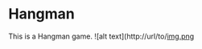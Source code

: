 # Hangman
This is a Hangman game.
![alt text](http://url/to/[img.png](https://pixabay.com/link/?ua=cd3%3Dimage%26cd7%3Den%253Ahangman%2Bgame%253AAZE%26ec%3Dapi_ad%26ea%3Dnavigate%26el%3Dgetty%26tid%3DUA-20223345-1%26dr%3Dhttps%253A%252F%252Fpixabay.com%252F&sp=%2524%3Dadvertisement_clicked%26action%3Dnavigate%26ad_partner%3Dgetty%26ad_content%3Dapi_ad%26ad_type%3D%26media_type%3Dimage%26media_id%3D&next=https%3A%2F%2Fwww.istockphoto.com%2Fphoto%2Fhangman-chalk-writing-on-old-grunge-chalkboard-background-with-space-for-text-gm1146252014-308805086%3Futm_source%3Dpixabay%26utm_medium%3Daffiliate%26utm_campaign%3DSRP_image_sponsored%26utm_content%3Dhttps%253A%252F%252Fpixabay.com%252Fimages%252Fsearch%252Fhangman%252520game%252F%26utm_term%3Dhangman%2Bgame&hash=daf292f1821583e57cc36939ea7a5a0ec1f0f7cc&=)
